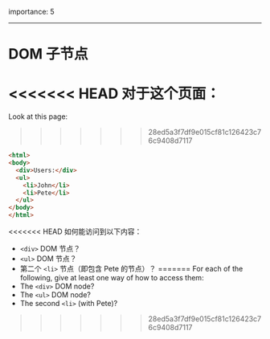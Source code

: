importance: 5

---

# DOM 子节点

<<<<<<< HEAD
对于这个页面：
=======
Look at this page:
>>>>>>> 28ed5a3f7df9e015cf81c126423c76c9408d7117

```html
<html>
<body>
  <div>Users:</div>
  <ul>
    <li>John</li>
    <li>Pete</li>
  </ul>
</body>
</html>
```

<<<<<<< HEAD
如何能访问到以下内容：
- `<div>` DOM 节点？
-  `<ul>` DOM 节点？
-  第二个 `<li>` 节点（即包含 Pete 的节点）？
=======
For each of the following, give at least one way of how to access them:
- The `<div>` DOM node?
- The `<ul>` DOM node?
- The second `<li>` (with Pete)?
>>>>>>> 28ed5a3f7df9e015cf81c126423c76c9408d7117
